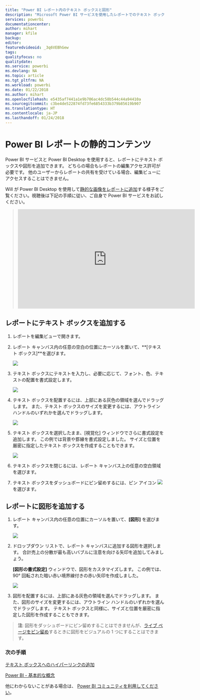 ```yaml
---
title: "Power BI レポート内のテキスト ボックスと図形"
description: "Microsoft Power BI サービスを使用したレポートでのテキスト ボックスと図形の追加と作成に関するドキュメント"
services: powerbi
documentationcenter: 
author: mihart
manager: kfile
backup: 
editor: 
featuredvideoid: _3q6VEBhGew
tags: 
qualityfocus: no
qualitydate: 
ms.service: powerbi
ms.devlang: NA
ms.topic: article
ms.tgt_pltfrm: NA
ms.workload: powerbi
ms.date: 01/22/2018
ms.author: mihart
ms.openlocfilehash: e5435af7441a1e9b706ac4dc58b544c44a94410a
ms.sourcegitcommit: c3be4de522874fd73fe6854333b379b85619b907
ms.translationtype: HT
ms.contentlocale: ja-JP
ms.lasthandoff: 01/24/2018
---
```

# <a name="static-content-in-power-bi-reports"></a>Power BI レポートの静的コンテンツ
Power BI サービスと Power BI Desktop を使用すると、レポートにテキスト ボックスや図形を追加できます。 どちらの場合もレポートの編集アクセス許可が必要です。 他のユーザーからレポートの共有を受けている場合、編集ビューにアクセスすることはできません。 

Will が Power BI Desktop を使用して[静的な画像をレポートに追加](guided-learning/visualizations.yml#step-11)する様子をご覧ください。視聴後は下記の手順に従い、ご自身で Power BI サービスをお試しください。
> 
> <iframe width="560" height="315" src="https://www.youtube.com/embed/_3q6VEBhGew" frameborder="0" allowfullscreen></iframe>
> 

## <a name="add-a-text-box-to-a-report"></a>レポートにテキスト ボックスを追加する
1. レポートを編集ビューで開きます。

2. レポート キャンバス内の任意の空白の位置にカーソルを置いて、**[テキスト ボックス]**を選びます。
   
   ![](media/power-bi-reports-add-text-and-shapes/pbi_textbox.png)
2. テキスト ボックスにテキストを入力し、必要に応じて、フォント、色、テキストの配置を書式設定します。 
   
   ![](media/power-bi-reports-add-text-and-shapes/pbi_textbox2new.png)
3. テキスト ボックスを配置するには、上部にある灰色の領域を選んでドラッグします。 また、テキスト ボックスのサイズを変更するには、アウトライン ハンドルのいずれかを選んでドラッグします。 
   
   ![](media/power-bi-reports-add-text-and-shapes/textboxsmaller.gif)

4. テキスト ボックスを選択したまま、[視覚化] ウィンドウでさらに書式設定を追加します。 この例では背景や罫線を書式設定しました。 サイズと位置を厳密に指定したテキスト ボックスを作成することもできます。  

   ![](media/power-bi-reports-add-text-and-shapes/power-bi-borders.png)

5. テキスト ボックスを閉じるには、レポート キャンバス上の任意の空白領域を選びます。 

5. テキスト ボックスをダッシュボードにピン留めするには、ピン アイコン ![](media/power-bi-reports-add-text-and-shapes/pbi_pintile.png) を選びます。 

## <a name="add-a-shape-to-a-report"></a>レポートに図形を追加する
1. レポート キャンバス内の任意の位置にカーソルを置いて、**[図形]** を選びます。
   
   ![](media/power-bi-reports-add-text-and-shapes/power-bi-shapes.png)
2. ドロップダウン リストで、レポート キャンバスに追加する図形を選択します。 合計売上の分散が最も高いバブルに注意を向ける矢印を追加してみましょう。 
   
   **[図形の書式設定]** ウィンドウで、図形をカスタマイズします。 この例では、90° 回転された暗い赤い境界線付きの赤い矢印を作成しました。
   
   ![](media/power-bi-reports-add-text-and-shapes/power-bi-arrrow.png)
3. 図形を配置するには、上部にある灰色の領域を選んでドラッグします。 また、図形のサイズを変更するには、アウトライン ハンドルのいずれかを選んでドラッグします。 テキスト ボックスと同様に、サイズと位置を厳密に指定した図形を作成することもできます。

> **注**: 図形をダッシュボードにピン留めすることはできませんが、[ライブ ページをピン留め](service-dashboard-pin-live-tile-from-report.md)するときに図形をビジュアルの 1 つにすることはできます。 
> 
> 

### <a name="next-steps"></a>次の手順
[テキスト ボックスへのハイパーリンクの追加](service-add-hyperlink-to-text-box.md)

[Power BI - 基本的な概念](service-basic-concepts.md)

他にわからないことがある場合は、 [Power BI コミュニティを利用してください](http://community.powerbi.com/)。
